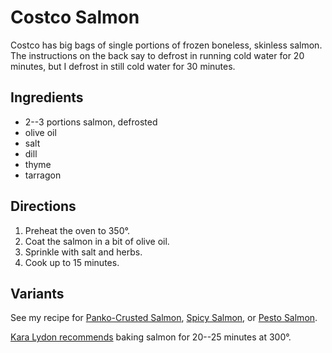 [quick]: ../indices/quick.html

# Costco Salmon

Costco has big bags of single portions of frozen boneless, skinless salmon.  The instructions on the back say to defrost in running cold water for 20 minutes, but I defrost in still cold water for 30 minutes. 

## Ingredients

* 2--3 portions salmon, defrosted
* olive oil
* salt
* dill
* thyme
* tarragon

## Directions

1. Preheat the oven to 350°.
2. Coat the salmon in a bit of olive oil.
3. Sprinkle with salt and herbs.
4. Cook up to 15 minutes.

## Variants

See my recipe for [Panko-Crusted Salmon](../fish/pankoSalmon.md), [Spicy Salmon](../fish/spicySalmon.md), or [Pesto Salmon](../fish/pestoSalmon.md).

[Kara Lydon recommends](https://karalydon.com/recipes/the-best-way-to-cook-salmon-slow-cooked-salmon/) baking salmon for 20--25 minutes at 300°.

